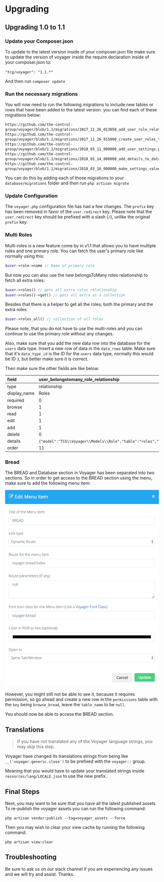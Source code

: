# Upgrading

## Upgrading 1.0 to 1.1

### Update your Composer.json

To update to the latest version inside of your composer.json file make sure to update the version of voyager inside the require declaration inside of your composer.json to:

`"tcg/voyager": "1.1.*"`

And then run `composer update`

### Run the necessary migrations

You will now need to run the following migrations to include new tables or rows that have been added to the latest version. you can find each of these migrations below:

```text
https://github.com/the-control-group/voyager/blob/1.1/migrations/2017_11_26_013050_add_user_role_relationship.php
https://github.com/the-control-group/voyager/blob/1.1/migrations/2017_11_26_015000_create_user_roles_table.php
https://github.com/the-control-group/voyager/blob/1.1/migrations/2018_03_11_000000_add_user_settings.php
https://github.com/the-control-group/voyager/blob/1.1/migrations/2018_03_14_000000_add_details_to_data_types_table.php
https://github.com/the-control-group/voyager/blob/1.1/migrations/2018_03_16_000000_make_settings_value_nullable.php
```

You can do this by adding each of those migrations to your `database/migrations` folder and then run `php artisan migrate`

### Update Configuration

The `voyager.php` configuration file has had a few changes. The `prefix` key has been removed in favor of the `user.redirect` key. Please note that the `user.redirect` key should be prefixed with a slash \(`/`\), unlike the original `prefix` key.

### Multi Roles

Multi-roles is a new feature come by in v1.1 that allows you to have multiple roles and one primary role. You can fetch the user's primary role like normally using this:

```php
$user->role->name // Name of primary role
```

But now you can also use the new belongsToMany roles relationship to fetch all extra roles:

```php
$user->roles() // gets all extra roles relationship
$user->roles()->get() // gets all extra as a collection
```

Besides that there is a helper to get all the roles, both the primary and the extra roles:

```php
$user->roles_all() // collection of all roles
```

Please note, that you do not have to use the multi-roles and you can continue to use the primary role without any changes.

Also, make sure that you add the new data row into the database for the `users` data type. Insert a new row of data in the `data_rows` table. Make sure that it's `data_type_id` is the ID for the `users` data type, normally this would be ID `3`, but better make sure it is correct.

Then make sure the other fields are like below:

| field | user\_belongstomany\_role\_relationship |
| :--- | :--- |
| type | relationship |
| display\_name | Roles |
| required | 0 |
| browse | 1 |
| read | 1 |
| edit | 1 |
| add | 1 |
| delete | 0 |
| details | `{"model":"TCG\\Voyager\\Models\\Role","table":"roles","type":"belongsToMany","column":"id","key":"id","label":"name","pivot_table":"user_roles","pivot":"1"}` |
| order | 11 |

### Bread

The BREAD and Database section in Voyager has been separated into two sections. So in order to get access to the BREAD section using the menu, make sure to add the following menu item:

![](../../.gitbook/assets/upgrade_menu_item.png)

However, you might still not be able to see it, because it requires permission, so go ahead and create a new row in the `permissions` table with the `key` being `browse_bread`, leave the `table_name` to be `null`.

You should now be able to access the BREAD section.

## Translations

> If you have not translated any of the Voyager language strings, you may skip this step.

Voyager have changed its translations strings from being like `__('voyager.generic.close')` to be prefixed with the `voyager::` group.

Meaning that you would have to update your translated strings inside `resources/lang/LOCALE.json` to use the new prefix.

## Final Steps

Next, you may want to be sure that you have all the latest published assets. To re-publish the voyager assets you can run the following command:

```text
php artisan vendor:publish --tag=voyager_assets --force
```

Then you may wish to clear your view cache by running the following command:

```text
php artisan view:clear
```

## Troubleshooting

Be sure to ask us on our slack channel if you are experiencing any issues and we will try and assist. Thanks.

